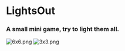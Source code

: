 # LightsOut
### A small mini game, try to light them all.
![6x6.png](https://i.imgur.com/ATUkQmo.png)
![3x3.png](https://i.imgur.com/yqRhvwL.png)
